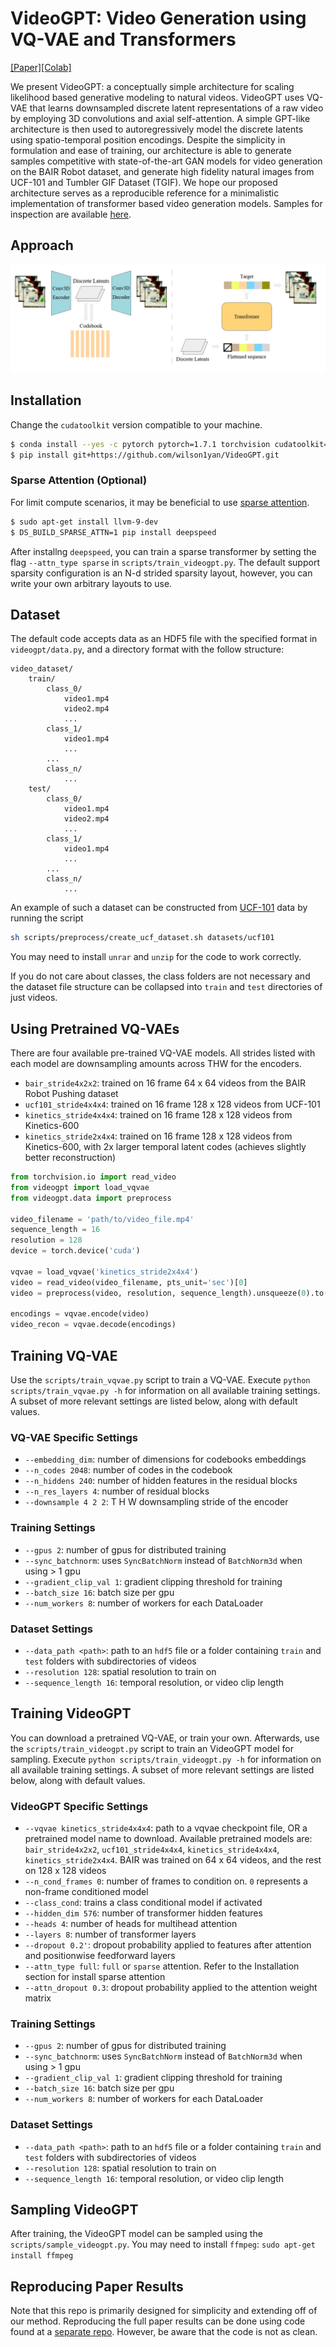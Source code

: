 # VideoGPT: Video Generation using VQ-VAE and Transformers

[[Paper]](TODO)[[Colab]](https://colab.research.google.com/github/wilson1yan/VideoGPT/blob/master/notebooks/Using_VideoGPT.ipynb)

We present VideoGPT: a conceptually simple architecture for scaling likelihood based generative modeling to natural videos. VideoGPT uses VQ-VAE that learns downsampled discrete latent representations of a raw video by employing 3D convolutions and axial self-attention. A simple GPT-like architecture is then used to autoregressively model the discrete latents using spatio-temporal position encodings. Despite the simplicity in formulation and ease of training, our architecture is able to generate samples competitive with state-of-the-art GAN models for video generation on the BAIR Robot dataset, and generate high fidelity natural images from UCF-101 and Tumbler GIF Dataset (TGIF). We hope our proposed architecture serves as a reproducible reference for a minimalistic implementation of transformer based video generation models. Samples for inspection are available [here](https://sites.google.com/view/videogpt).


## Approach
![VideoGPT](VideoGPT.png)

## Installation
Change the `cudatoolkit` version compatible to your machine.
```bash
$ conda install --yes -c pytorch pytorch=1.7.1 torchvision cudatoolkit=11.0
$ pip install git+https://github.com/wilson1yan/VideoGPT.git
```

### Sparse Attention (Optional)
For limit compute scenarios, it may be beneficial to use [sparse attention](https://arxiv.org/abs/1904.10509).
```bash
$ sudo apt-get install llvm-9-dev
$ DS_BUILD_SPARSE_ATTN=1 pip install deepspeed
```
After installng `deepspeed`, you can train a sparse transformer by setting the flag `--attn_type sparse` in `scripts/train_videogpt.py`. The default support sparsity configuration is an N-d strided sparsity layout, however, you can write your own arbitrary layouts to use.

## Dataset
The default code accepts data as an HDF5 file with the specified format in `videogpt/data.py`, and a directory format with the follow structure:
```
video_dataset/
    train/
        class_0/
            video1.mp4
            video2.mp4
            ...
        class_1/
            video1.mp4
            ...
        ...
        class_n/
            ...
    test/
        class_0/
            video1.mp4
            video2.mp4
            ...
        class_1/
            video1.mp4
            ...
        ...
        class_n/
            ...
```
An example of such a dataset can be constructed from [UCF-101](https://www.crcv.ucf.edu/data/UCF101.php) data by running the script 
```bash
sh scripts/preprocess/create_ucf_dataset.sh datasets/ucf101
``` 
You may need to install `unrar` and `unzip` for the code to work correctly.

If you do not care about classes, the class folders are not necessary and the dataset file structure can be collapsed into `train` and `test` directories of just videos.

## Using Pretrained VQ-VAEs
There are four available pre-trained VQ-VAE models. All strides listed with each model are downsampling amounts across THW for the encoders.
* `bair_stride4x2x2`: trained on 16 frame 64 x 64 videos from the BAIR Robot Pushing dataset
* `ucf101_stride4x4x4`: trained on 16 frame 128 x 128 videos from UCF-101
* `kinetics_stride4x4x4`: trained on 16 frame 128 x 128 videos from Kinetics-600
* `kinetics_stride2x4x4`: trained on 16 frame 128 x 128 videos from Kinetics-600, with 2x larger temporal latent codes (achieves slightly better reconstruction)
```python
from torchvision.io import read_video
from videogpt import load_vqvae
from videogpt.data import preprocess

video_filename = 'path/to/video_file.mp4'
sequence_length = 16
resolution = 128
device = torch.device('cuda')

vqvae = load_vqvae('kinetics_stride2x4x4')
video = read_video(video_filename, pts_unit='sec')[0]
video = preprocess(video, resolution, sequence_length).unsqueeze(0).to(device)

encodings = vqvae.encode(video)
video_recon = vqvae.decode(encodings)
```

## Training VQ-VAE
Use the `scripts/train_vqvae.py` script to train a VQ-VAE. Execute `python scripts/train_vqvae.py -h` for information on all available training settings. A subset of more relevant settings are listed below, along with default values.
### VQ-VAE Specific Settings
* `--embedding_dim`: number of dimensions for codebooks embeddings
* `--n_codes 2048`: number of codes in the codebook
* `--n_hiddens 240`: number of hidden features in the residual blocks
* `--n_res_layers 4`: number of residual blocks
* `--downsample 4 2 2`: T H W downsampling stride of the encoder

### Training Settings
* `--gpus 2`: number of gpus for distributed training
* `--sync_batchnorm`: uses `SyncBatchNorm` instead of `BatchNorm3d` when using > 1 gpu
* `--gradient_clip_val 1`: gradient clipping threshold for training
* `--batch_size 16`: batch size per gpu
* `--num_workers 8`: number of workers for each DataLoader

### Dataset Settings
* `--data_path <path>`: path to an `hdf5` file or a folder containing `train` and `test` folders with subdirectories of videos
* `--resolution 128`: spatial resolution to train on 
* `--sequence_length 16`: temporal resolution, or video clip length

## Training VideoGPT
You can download a pretrained VQ-VAE, or train your own. Afterwards, use the `scripts/train_videogpt.py` script to train an VideoGPT model for sampling. Execute `python scripts/train_videogpt.py -h` for information on all available training settings. A subset of more relevant settings are listed below, along with default values.
### VideoGPT Specific Settings
* `--vqvae kinetics_stride4x4x4`: path to a vqvae checkpoint file, OR a pretrained model name to download. Available pretrained models are: `bair_stride4x2x2`, `ucf101_stride4x4x4`, `kinetics_stride4x4x4`, `kinetics_stride2x4x4`. BAIR was trained on 64 x 64 videos, and the rest on 128 x 128 videos
* `--n_cond_frames 0`: number of frames to condition on. `0` represents a non-frame conditioned model
* `--class_cond`: trains a class conditional model if activated
* `--hidden_dim 576`: number of transformer hidden features
* `--heads 4`: number of heads for multihead attention
* `--layers 8`: number of transformer layers
* `--dropout 0.2'`: dropout probability applied to features after attention and positionwise feedforward layers
* `--attn_type full`: `full` or `sparse` attention. Refer to the Installation section for install sparse attention
* `--attn_dropout 0.3`: dropout probability applied to the attention weight matrix
### Training Settings
* `--gpus 2`: number of gpus for distributed training
* `--sync_batchnorm`: uses `SyncBatchNorm` instead of `BatchNorm3d` when using > 1 gpu
* `--gradient_clip_val 1`: gradient clipping threshold for training
* `--batch_size 16`: batch size per gpu
* `--num_workers 8`: number of workers for each DataLoader

### Dataset Settings
* `--data_path <path>`: path to an `hdf5` file or a folder containing `train` and `test` folders with subdirectories of videos
* `--resolution 128`: spatial resolution to train on 
* `--sequence_length 16`: temporal resolution, or video clip length

## Sampling VideoGPT
After training, the VideoGPT model can be sampled using the `scripts/sample_videogpt.py`. You may need to install `ffmpeg`: `sudo apt-get install ffmpeg`

## Reproducing Paper Results
Note that this repo is primarily designed for simplicity and extending off of our method. Reproducing the full paper results can be done using code found at a [separate repo](https://github.com/wilson1yan/VideoGPT-Paper). However, be aware that the code is not as clean.
